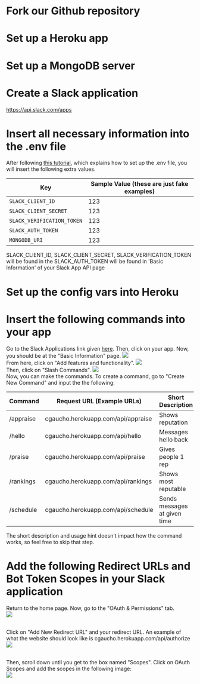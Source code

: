 # Fork our Github repository

# Set up a Heroku app

# Set up a MongoDB server

# Create a Slack application

https://api.slack.com/apps

# Insert all necessary information into the .env file

After following [this tutorial](https://github.com/ucsb-cs48-s20/project-s2-t3-slack-bot/blob/master/docs/auth0-localhost.md#create-the-env-file), which explains how to set up the .env file, you will insert the following extra values.

| Key                        | Sample Value (these are just fake examples) |
| -------------------------- | ------------------------------------------- |
| `SLACK_CLIENT_ID`          | 123                                         |
| `SLACK_CLIENT_SECRET`      | 123                                         |
| `SLACK_VERIFICATION_TOKEN` | 123                                         |
| `SLACK_AUTH_TOKEN`         | 123                                         |
| `MONGODB_URI`              | 123                                         |

SLACK_CLIENT_ID, SLACK_CLIENT_SECRET, SLACK_VERIFICATION_TOKEN will be found in the
SLACK_AUTH_TOKEN will be found in 'Basic Information' of your Slack App API page

# Set up the config vars into Heroku

# Insert the following commands into your app
Go to the Slack Applications link given [here](https://api.slack.com/apps). Then, click on your app.
Now, you should be at the "Basic Information" page. 
![](images/commandHelp1.png)
<br/>From here, click on "Add features and functionality".
![](images/commandHelp2.png)
<br/>Then, click on "Slash Commands".
![](images/commandHelp3.png)
<br/>Now, you can make the commands. To create a command, go to "Create New Command" and input
the the following:

| Command       | Request URL (Example URLs)          | Short Description            | Usage Hint                |
| ------------- | ----------------------------------- | ---------------------------- | ------------------------- |
| /appraise     | cgaucho.herokuapp.com/api/appraise  | Shows reputation             | [User]                    |
| /hello        | cgaucho.herokuapp.com/api/hello     | Messages hello back          |                           |
| /praise       | cgaucho.herokuapp.com/api/praise    | Gives people 1 rep           | [User]                    |
| /rankings     | cgaucho.herokuapp.com/api/rankings  | Shows most reputable         |                           |
| /schedule     | cgaucho.herokuapp.com/api/schedule  | Sends messages at given time | [Create/Delete/List/Help] |

The short description and usage hint doesn't impact how the command works, so feel free to skip that step.


# Add the following Redirect URLs and Bot Token Scopes in your Slack application

Return to the home page. Now, go to the "OAuth & Permissions" tab.
<br/>![](images/scopeHelp1.png)

<br/>Click on "Add New Redirect URL" and your redirect URL. An example of what the website should look like is cgaucho.herokuapp.com/api/authorize
<br/>![](images/scopeHelp3.png)

<br/> Then, scroll down until you get to the box named "Scopes". Click on OAuth Scopes and add the scopes in the following image:
<br/>![](images/scopeHelp2.png)
